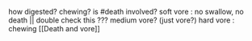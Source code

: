 how digested? chewing? is #death involved?
soft vore : no swallow, no death || double check this
??? medium vore? (just vore?)
hard vore : chewing [[Death and vore]] 
